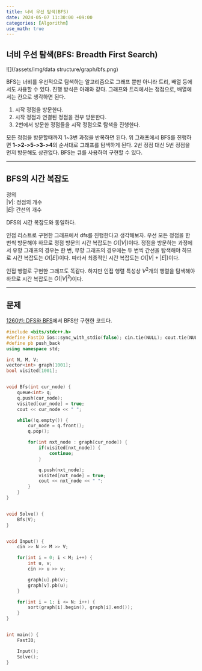 ```yaml
---
title: 너비 우선 탐색(BFS)
date: 2024-05-07 11:30:00 +09:00
categories: [Algorithm]
use_math: true
---
```


## **너비 우선 탐색(BFS: Breadth First Search)**
![](/assets/img/data structure/graph/bfs.png)

BFS는 너비를 우선적으로 탐색하는 알고리즘으로 그래프 뿐만 아니라 트리, 배열 등에서도 사용할 수 있다. 진행 방식은 아래와 같다. 그래프와 트리에서는 정점으로, 배열에서는 칸으로 생각하면 된다.

1. 시작 정점을 방문한다.
2. 시작 정점과 연결된 정점을 전부 방문한다. 
3. 2번에서 방문한 정점들을 시작 정점으로 탐색을 진행한다.

모든 정점을 방문할때까지 1~3번 과정을 반복하면 된다. 
위 그래프에서 BFS를 진행하면 **1->2->5->3->4**의 순서대로 그래프를 탐색하게 된다.
2번 정점 대신 5번 정점을 먼저 방문해도 상관없다. BFS는 큐를 사용하여 구현할 수 있다.

---

## **BFS의 시간 복잡도**

>
정의
<br>
$\left\vert V \right\vert$: 정점의 개수
<br>
$\left\vert E \right\vert$: 간선의 개수
>

DFS의 시간 복잡도와 동일하다.

인접 리스트로 구현한 그래프에서 dfs를 진행한다고 생각해보자. 우선 모든 정점을 한 번씩 방문해야 하므로 정점 방문의 시간 복잡도는 $O(\left\vert V \right\vert)$이다. 정점을 방문하는 과정에서 유향 그래프의 경우는 한 번, 무향 그래프의 경우에는 두 번씩 간선을 탐색해야 하므로 시간 복잡도는 $O(\left\vert E \right\vert)$이다. 따라서 최종적인 시간 복잡도는 $O(\left\vert V \right\vert + \left\vert E \right\vert)$이다.

인접 행렬로 구현한 그래프도 똑같다. 하지만 인접 행렬 특성상 $V^2$개의 행렬을 탐색해야 하므로 시간 복잡도는 $O(\left\vert V \right\vert^2)$이다.


---

## **문제**
[1260번: DFS와 BFS](https://www.acmicpc.net/problem/1260)에서 BFS만 구현한 코드다.

```cpp
#include <bits/stdc++.h>
#define FastIO ios::sync_with_stdio(false); cin.tie(NULL); cout.tie(NULL);
#define pb push_back
using namespace std;

int N, M, V;
vector<int> graph[1001];
bool visited[1001];


void Bfs(int cur_node) {
    queue<int> q;
    q.push(cur_node);
    visited[cur_node] = true;
    cout << cur_node << " ";

    while(!q.empty()) {
        cur_node = q.front();
        q.pop();

        for(int nxt_node : graph[cur_node]) {
            if(visited[nxt_node]) {
                continue;
            }

            q.push(nxt_node);
            visited[nxt_node] = true;
            cout << nxt_node << " ";
        }
    }
}


void Solve() {
    Bfs(V);
}


void Input() {
    cin >> N >> M >> V;

    for(int i = 0; i < M; i++) {
        int u, v;
        cin >> u >> v;

        graph[u].pb(v);
        graph[v].pb(u);
    }

    for(int i = 1; i <= N; i++) {
        sort(graph[i].begin(), graph[i].end());
    }
}


int main() {
    FastIO;

    Input();
    Solve();
}
```